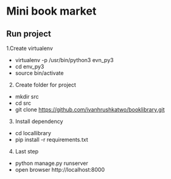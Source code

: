 Mini book market
====================

Run project
--------------------

1.Create virtualenv
- virtualenv -p /usr/bin/python3 evn_py3
- cd env_py3
- source bin/activate

2. Create folder for project
- mkdir src
- cd src
- git clone https://github.com/ivanhrushkatwo/booklibrary.git

3. Install dependency
- cd locallibrary
- pip install -r requirements.txt

4. Last step
- python manage.py runserver
- open browser http://localhost:8000

